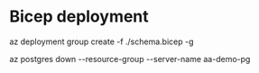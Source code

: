 # Bicep deployment

az deployment group create -f ./schema.bicep -g <rg> 



az postgres down --resource-group <rg> --server-name aa-demo-pg
